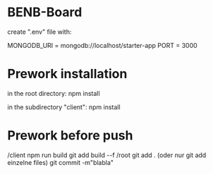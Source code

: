# BENB-Board

create ".env" file with:

MONGODB_URI = mongodb://localhost/starter-app
PORT = 3000

# Prework installation
in the root directory:
npm install

in the subdirectory "client":
npm install

# Prework before push
/client
  npm run build
  git add build --f
/root
 git add .  (oder nur git add einzelne files)
 git commit -m"blabla"